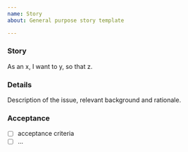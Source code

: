 ```yaml
---
name: Story
about: General purpose story template

---
```


### Story

As an x, I want to y, so that z.

### Details

Description of the issue, relevant background and rationale.

### Acceptance

- [ ] acceptance criteria
- [ ] ...
